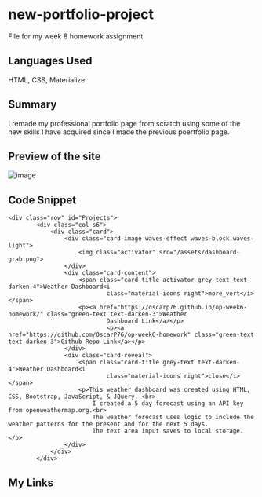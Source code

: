 # new-portfolio-project
File for my week 8 homework assignment
## Languages Used
HTML, CSS, Materialize
## Summary
I remade my professional portfolio page from scratch using some of the <br> 
new skills I have acquired since I made the previous poertfolio page.
## Preview of the site
![image](![new-portfolio-grab](https://user-images.githubusercontent.com/88392799/140963939-3186097d-0c6a-43ea-81f7-b288fdbcf8c6.png)
)

## Code Snippet
```
<div class="row" id="Projects">
        <div class="col s6">
            <div class="card">
                <div class="card-image waves-effect waves-block waves-light">
                    <img class="activator" src="/assets/dashboard-grab.png">
                </div>
                <div class="card-content">
                    <span class="card-title activator grey-text text-darken-4">Weather Dashboard<i
                            class="material-icons right">more_vert</i></span>
                    <p><a href="https://oscarp76.github.io/op-week6-homework/" class="green-text text-darken-3">Weather
                            Dashboard Link</a></p>
                            <p><a href="https://github.com/OscarP76/op-week6-homework" class="green-text text-darken-3">Github Repo Link</a></p>       
                </div>
                <div class="card-reveal">
                    <span class="card-title grey-text text-darken-4">Weather Dashboard<i
                            class="material-icons right">close</i></span>
                    <p>This weather dashboard was created using HTML, CSS, Bootstrap, JavaScript, & JQuery. <br>
                        I created a 5 day forecast using an API key from openweathermap.org.<br>
                        The weather forecast uses logic to include the weather patterns for the present and for the next 5 days.
                        The text area input saves to local storage. </p>
                </div>
            </div>
        </div>

```
## My Links
[]()
[]()
